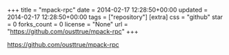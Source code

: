 +++
title = "mpack-rpc"
date = 2014-02-17 12:28:50+00:00
updated = 2014-02-17 12:28:50+00:00
tags = ["repository"]
[extra]
css = "github"
star = 0
forks_count = 0
license = "None"
url = "https://github.com/ousttrue/mpack-rpc"
+++

<https://github.com/ousttrue/mpack-rpc>

